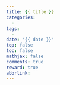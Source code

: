```yaml
---
title: {{ title }}
categories:
  - 
tags:
  - 
date: '{{ date }}'
top: false
toc: false
mathjax: false
comments: true
reward: true
abbrlink:
---
```


<!-- more -->